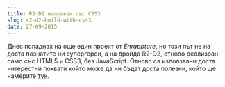 ```yaml
---
title: R2-D2 направен със CSS3
slug: r2-d2-build-with-css3
date: 27-09-2015
---
```


Днес попаднах на още един проект от *Enrappture*, но този път не на доста познатите ни супергерои,
a на дройда R2-D2, отново реализран само със HTML5 и CSS3, без JavaScript.
Отново са използвани доста интерестни похвати който може да ни бъдат доста полезни, който ще 
намерите [тук](http://enrappture.com/r2-d2/).